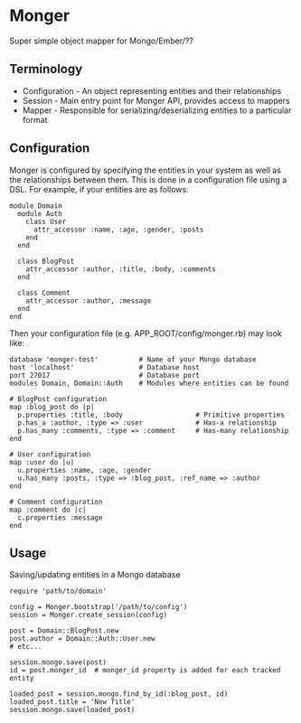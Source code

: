 # Monger

Super simple object mapper for Mongo/Ember/??

## Terminology

* Configuration - An object representing entities and their relationships
* Session - Main entry point for Monger API, provides access to mappers
* Mapper - Responsible for serializing/deserializing entities to a particular format

## Configuration

Monger is configured by specifying the entities in your system as well as the relationships between them. 
This is done in a configuration file using a DSL. For example, if your entities are as follows:

    module Domain
      module Auth
        class User
          attr_accessor :name, :age, :gender, :posts
        end
      end

      class BlogPost
        attr_accessor :author, :title, :body, :comments
      end

      class Comment
        attr_accessor :author, :message
      end
    end

Then your configuration file (e.g. APP_ROOT/config/monger.rb) may look like:

    database 'monger-test'          # Name of your Mongo database
    host 'localhost'                # Database host
    port 27017                      # Database port
    modules Domain, Domain::Auth    # Modules where entities can be found

    # BlogPost configuration
    map :blog_post do |p|
      p.properties :title, :body                  # Primitive properties
      p.has_a :author, :type => :user             # Has-a relationship
      p.has_many :comments, :type => :comment     # Has-many relationship
    end

    # User configuration
    map :user do |u|
      u.properties :name, :age, :gender
      u.has_many :posts, :type => :blog_post, :ref_name => :author
    end

    # Comment configuration
    map :comment do |c|
      c.properties :message
    end


## Usage

Saving/updating entities in a Mongo database
    
    require 'path/to/domain'
    
    config = Monger.bootstrap('/path/to/config')
    session = Monger.create_session(config)
    
    post = Domain::BlogPost.new
    post.author = Domain::Auth::User.new
    # etc...

    session.mongo.save(post)
    id = post.monger_id  # monger_id property is added for each tracked entity

    loaded_post = session.mongo.find_by_id(:blog_post, id)
    loaded_post.title = 'New Title'
    session.mongo.save(loaded_post)